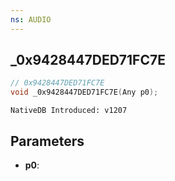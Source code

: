 ```yaml
---
ns: AUDIO
---
```

## _0x9428447DED71FC7E

```c
// 0x9428447DED71FC7E
void _0x9428447DED71FC7E(Any p0);
```

```
NativeDB Introduced: v1207
```

## Parameters
* **p0**:
